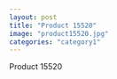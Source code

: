 ```yaml
---
layout: post
title: "Product 15520"
image: "product15520.jpg"
categories: "category1"
---
```

Product 15520
